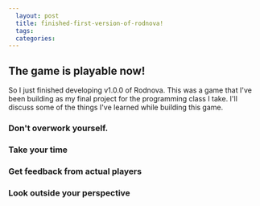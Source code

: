 ```yaml
---
  layout: post
  title: finished-first-version-of-rodnova!
  tags:
  categories:
---
```


## The game is playable now!

So I just finished developing v1.0.0 of Rodnova. This was a game that I've been building as my final project for the programming class I take. I'll discuss some of the things I've learned while building this game.

### Don't overwork yourself.


### Take your time


### Get feedback from actual players


### Look outside your perspective
